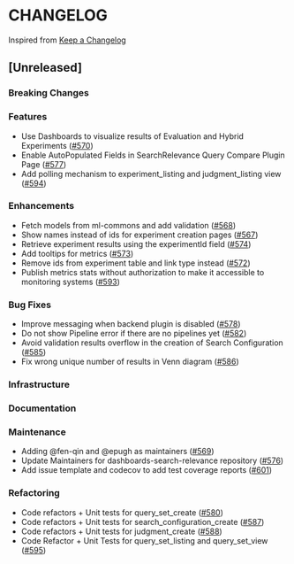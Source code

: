 # CHANGELOG

Inspired from [Keep a Changelog](https://keepachangelog.com/en/1.0.0/)

## [Unreleased]

### Breaking Changes

### Features
* Use Dashboards to visualize results of Evaluation and Hybrid Experiments ([#570](https://github.com/opensearch-project/dashboards-search-relevance/pull/570))
* Enable AutoPopulated Fields in SearchRelevance Query Compare Plugin Page ([#577](https://github.com/opensearch-project/dashboards-search-relevance/pull/577))
* Add polling mechanism to experiment_listing and judgment_listing view ([#594](https://github.com/opensearch-project/dashboards-search-relevance/pull/594))

### Enhancements
* Fetch models from ml-commons and add validation ([#568](https://github.com/opensearch-project/dashboards-search-relevance/pull/568))
* Show names instead of ids for experiment creation pages ([#567](https://github.com/opensearch-project/dashboards-search-relevance/pull/567))
* Retrieve experiment results using the experimentId field ([#574](https://github.com/opensearch-project/dashboards-search-relevance/pull/574))
* Add tooltips for metrics ([#573](https://github.com/opensearch-project/dashboards-search-relevance/pull/573))
* Remove ids from experiment table and link type instead ([#572](https://github.com/opensearch-project/dashboards-search-relevance/pull/572))
* Publish metrics stats without authorization to make it accessible to monitoring systems ([#593](https://github.com/opensearch-project/dashboards-search-relevance/pull/593))

### Bug Fixes
* Improve messaging when backend plugin is disabled ([#578](https://github.com/opensearch-project/dashboards-search-relevance/pull/578))
* Do not show Pipeline error if there are no pipelines yet ([#582](https://github.com/opensearch-project/dashboards-search-relevance/pull/582))
* Avoid validation results overflow in the creation of Search Configuration ([#585](https://github.com/opensearch-project/dashboards-search-relevance/pull/585))
* Fix wrong unique number of results in Venn diagram ([#586](https://github.com/opensearch-project/dashboards-search-relevance/pull/586))

### Infrastructure

### Documentation

### Maintenance
* Adding @fen-qin and @epugh as maintainers ([#569](https://github.com/opensearch-project/dashboards-search-relevance/pull/569))
* Update Maintainers for dashboards-search-relevance repository ([#576](https://github.com/opensearch-project/dashboards-search-relevance/pull/576))
* Add issue template and codecov to add test coverage reports ([#601](https://github.com/opensearch-project/dashboards-search-relevance/pull/601))

### Refactoring
* Code refactors + Unit tests for query_set_create ([#580](https://github.com/opensearch-project/dashboards-search-relevance/pull/580))
* Code refactors + Unit tests for search_configuration_create ([#587](https://github.com/opensearch-project/dashboards-search-relevance/pull/587))
* Code refactors + Unit tests for judgment_create ([#588](https://github.com/opensearch-project/dashboards-search-relevance/pull/588))
* Code Refactor + Unit Tests for query_set_listing and query_set_view ([#595](https://github.com/opensearch-project/dashboards-search-relevance/pull/595))
